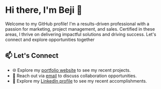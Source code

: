 # Hi there, I'm Beji 🚀

Welcome to my GitHub profile! I'm a results-driven professional with a passion for marketing, project management, and sales. Certified in these areas, I thrive on delivering impactful solutions and driving success. Let's connect and explore opportunities together

## 📫 Let's Connect

- 🌐 Explore my [portfolio website](https://beji.space) to see my recent projects.
- 📧 Reach out via [email](mailto:contact@beji.space) to discuss collaboration opportunities.
- 🔗 Explore my [LinkedIn profile](https://linkedin.com/in/jawad-mahasnah/) to see my recent accomplishments.
